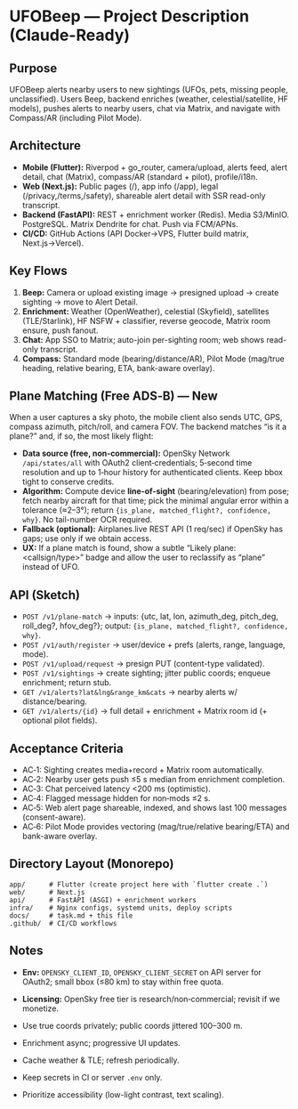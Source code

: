 # UFOBeep — Project Description (Claude-Ready)

## Purpose
UFOBeep alerts nearby users to new sightings (UFOs, pets, missing people, unclassified). Users Beep, backend enriches (weather, celestial/satellite, HF models), pushes alerts to nearby users, chat via Matrix, and navigate with Compass/AR (including Pilot Mode).

## Architecture
- **Mobile (Flutter):** Riverpod + go_router, camera/upload, alerts feed, alert detail, chat (Matrix), compass/AR (standard + pilot), profile/i18n.
- **Web (Next.js):** Public pages (/), app info (/app), legal (/privacy,/terms,/safety), shareable alert detail with SSR read-only transcript.
- **Backend (FastAPI):** REST + enrichment worker (Redis). Media S3/MinIO. PostgreSQL. Matrix Dendrite for chat. Push via FCM/APNs.
- **CI/CD:** GitHub Actions (API Docker→VPS, Flutter build matrix, Next.js→Vercel).

## Key Flows
1) **Beep:** Camera or upload existing image → presigned upload → create sighting → move to Alert Detail.  
2) **Enrichment:** Weather (OpenWeather), celestial (Skyfield), satellites (TLE/Starlink), HF NSFW + classifier, reverse geocode, Matrix room ensure, push fanout.  
3) **Chat:** App SSO to Matrix; auto-join per-sighting room; web shows read-only transcript.  
4) **Compass:** Standard mode (bearing/distance/AR), Pilot Mode (mag/true heading, relative bearing, ETA, bank-aware overlay).


## Plane Matching (Free ADS‑B) — New
When a user captures a sky photo, the mobile client also sends UTC, GPS, compass azimuth, pitch/roll, and camera FOV.
The backend matches “is it a plane?” and, if so, the most likely flight:

- **Data source (free, non‑commercial):** OpenSky Network `/api/states/all` with OAuth2 client‑credentials; 5‑second time resolution and up to 1‑hour history for authenticated clients. Keep bbox tight to conserve credits.
- **Algorithm:** Compute device **line‑of‑sight** (bearing/elevation) from pose; fetch nearby aircraft for that time; pick the minimal angular error within a tolerance (≈2–3°); return `{is_plane, matched_flight?, confidence, why}`. No tail-number OCR required.
- **Fallback (optional):** Airplanes.live REST API (1 req/sec) if OpenSky has gaps; use only if we obtain access.
- **UX:** If a plane match is found, show a subtle “Likely plane: <callsign/type>” badge and allow the user to reclassify as “plane” instead of UFO.


## API (Sketch)
- `POST /v1/plane-match` → inputs: {utc, lat, lon, azimuth_deg, pitch_deg, roll_deg?, hfov_deg?}; output: `{is_plane, matched_flight?, confidence, why}`.
- `POST /v1/auth/register` → user/device + prefs (alerts, range, language, mode).  
- `POST /v1/upload/request` → presign PUT (content-type validated).  
- `POST /v1/sightings` → create sighting; jitter public coords; enqueue enrichment; return stub.  
- `GET /v1/alerts?lat&lng&range_km&cats` → nearby alerts w/ distance/bearing.  
- `GET /v1/alerts/{id}` → full detail + enrichment + Matrix room id (+ optional pilot fields).  

## Acceptance Criteria
- AC‑1: Sighting creates media+record + Matrix room automatically.  
- AC‑2: Nearby user gets push ≤5 s median from enrichment completion.  
- AC‑3: Chat perceived latency <200 ms (optimistic).  
- AC‑4: Flagged message hidden for non‑mods ≤2 s.  
- AC‑5: Web alert page shareable, indexed, and shows last 100 messages (consent-aware).  
- AC‑6: Pilot Mode provides vectoring (mag/true/relative bearing/ETA) and bank-aware overlay.

## Directory Layout (Monorepo)
```
app/      # Flutter (create project here with `flutter create .`)
web/      # Next.js
api/      # FastAPI (ASGI) + enrichment workers
infra/    # Nginx configs, systemd units, deploy scripts
docs/     # task.md + this file
.github/  # CI/CD workflows
```

## Notes
- **Env:** `OPENSKY_CLIENT_ID`, `OPENSKY_CLIENT_SECRET` on API server for OAuth2; small bbox (≤80 km) to stay within free quota.
- **Licensing:** OpenSky free tier is research/non‑commercial; revisit if we monetize.

- Use true coords privately; public coords jittered 100–300 m.  
- Enrichment async; progressive UI updates.  
- Cache weather & TLE; refresh periodically.  
- Keep secrets in CI or server `.env` only.  
- Prioritize accessibility (low-light contrast, text scaling).